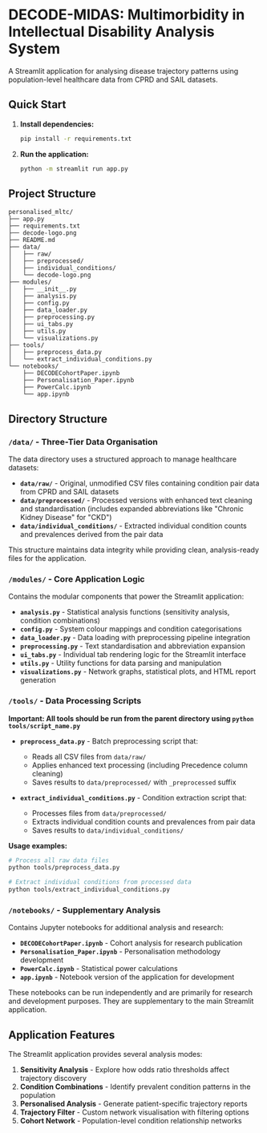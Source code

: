 # DECODE-MIDAS: Multimorbidity in Intellectual Disability Analysis System

A Streamlit application for analysing disease trajectory patterns using population-level healthcare data from CPRD and SAIL datasets.

## Quick Start

1. **Install dependencies:**
   ```bash
   pip install -r requirements.txt
   ```

2. **Run the application:**
   ```bash
   python -m streamlit run app.py
   ```

## Project Structure

```
personalised_mltc/
├── app.py
├── requirements.txt
├── decode-logo.png
├── README.md
├── data/
│   ├── raw/
│   ├── preprocessed/
│   ├── individual_conditions/
│   └── decode-logo.png
├── modules/
│   ├── __init__.py
│   ├── analysis.py
│   ├── config.py
│   ├── data_loader.py
│   ├── preprocessing.py
│   ├── ui_tabs.py
│   ├── utils.py
│   └── visualizations.py
├── tools/
│   ├── preprocess_data.py
│   └── extract_individual_conditions.py
└── notebooks/
    ├── DECODECohortPaper.ipynb
    ├── Personalisation_Paper.ipynb
    ├── PowerCalc.ipynb
    └── app.ipynb
```

## Directory Structure

### `/data/` - Three-Tier Data Organisation

The data directory uses a structured approach to manage healthcare datasets:

- **`data/raw/`** - Original, unmodified CSV files containing condition pair data from CPRD and SAIL datasets
- **`data/preprocessed/`** - Processed versions with enhanced text cleaning and standardisation (includes expanded abbreviations like "Chronic Kidney Disease" for "CKD")  
- **`data/individual_conditions/`** - Extracted individual condition counts and prevalences derived from the pair data

This structure maintains data integrity while providing clean, analysis-ready files for the application.

### `/modules/` - Core Application Logic

Contains the modular components that power the Streamlit application:

- **`analysis.py`** - Statistical analysis functions (sensitivity analysis, condition combinations)
- **`config.py`** - System colour mappings and condition categorisations 
- **`data_loader.py`** - Data loading with preprocessing pipeline integration
- **`preprocessing.py`** - Text standardisation and abbreviation expansion
- **`ui_tabs.py`** - Individual tab rendering logic for the Streamlit interface
- **`utils.py`** - Utility functions for data parsing and manipulation
- **`visualizations.py`** - Network graphs, statistical plots, and HTML report generation

### `/tools/` - Data Processing Scripts

**Important: All tools should be run from the parent directory using `python tools/script_name.py`**

- **`preprocess_data.py`** - Batch preprocessing script that:
  - Reads all CSV files from `data/raw/`
  - Applies enhanced text processing (including Precedence column cleaning)  
  - Saves results to `data/preprocessed/` with `_preprocessed` suffix
  
- **`extract_individual_conditions.py`** - Condition extraction script that:
  - Processes files from `data/preprocessed/`
  - Extracts individual condition counts and prevalences from pair data
  - Saves results to `data/individual_conditions/`

**Usage examples:**
```bash
# Process all raw data files
python tools/preprocess_data.py

# Extract individual conditions from processed data  
python tools/extract_individual_conditions.py
```

### `/notebooks/` - Supplementary Analysis

Contains Jupyter notebooks for additional analysis and research:

- **`DECODECohortPaper.ipynb`** - Cohort analysis for research publication
- **`Personalisation_Paper.ipynb`** - Personalisation methodology development
- **`PowerCalc.ipynb`** - Statistical power calculations
- **`app.ipynb`** - Notebook version of the application for development

These notebooks can be run independently and are primarily for research and development purposes. They are supplementary to the main Streamlit application.

## Application Features

The Streamlit application provides several analysis modes:

1. **Sensitivity Analysis** - Explore how odds ratio thresholds affect trajectory discovery
2. **Condition Combinations** - Identify prevalent condition patterns in the population  
3. **Personalised Analysis** - Generate patient-specific trajectory reports
4. **Trajectory Filter** - Custom network visualisation with filtering options
5. **Cohort Network** - Population-level condition relationship networks